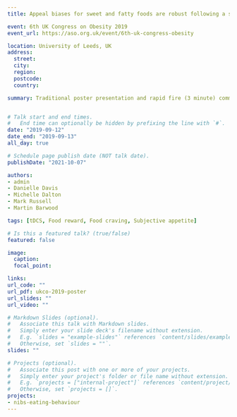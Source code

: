 ```yaml
---
title: Appeal biases for sweet and fatty foods are robust following a single session of transcranial direct current stimulation (tDCS) in a healthy population.

event: 6th UK Congress on Obesity 2019
event_url: https://aso.org.uk/event/6th-uk-congress-obesity

location: University of Leeds, UK
address:
  street: 
  city: 
  region: 
  postcode: 
  country: 

summary: Traditional poster presentation and rapid fire (3 minute) communication.


# Talk start and end times.
#   End time can optionally be hidden by prefixing the line with `#`.
date: "2019-09-12"
date_end: "2019-09-13"
all_day: true

# Schedule page publish date (NOT talk date).
publishDate: "2021-10-07"

authors:
- admin
- Danielle Davis
- Michelle Dalton
- Mark Russell
- Martin Barwood

tags: [tDCS, Food reward, Food craving, Subjective appetite]

# Is this a featured talk? (true/false)
featured: false

image:
  caption: 
  focal_point: 

links:
url_code: ""
url_pdf: ukco-2019-poster
url_slides: ""
url_video: ""

# Markdown Slides (optional).
#   Associate this talk with Markdown slides.
#   Simply enter your slide deck's filename without extension.
#   E.g. `slides = "example-slides"` references `content/slides/example-slides.md`.
#   Otherwise, set `slides = ""`.
slides: ""

# Projects (optional).
#   Associate this post with one or more of your projects.
#   Simply enter your project's folder or file name without extension.
#   E.g. `projects = ["internal-project"]` references `content/project/deep-learning/index.md`.
#   Otherwise, set `projects = []`.
projects:
- nibs-eating-behaviour
---
```

